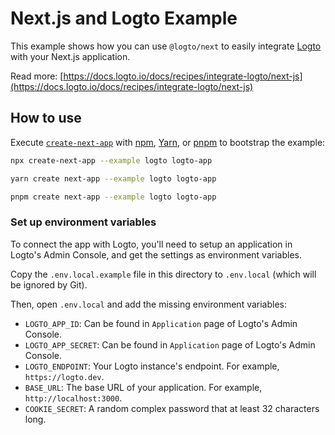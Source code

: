 # Next.js and Logto Example

This example shows how you can use `@logto/next` to easily integrate [Logto](https://logto.io) with your Next.js application.

Read more: [https://docs.logto.io/docs/recipes/integrate-logto/next-js](https://docs.logto.io/docs/recipes/integrate-logto/next-js)

## How to use

Execute [`create-next-app`](https://github.com/vercel/next.js/tree/canary/packages/create-next-app) with [npm](https://docs.npmjs.com/cli/init), [Yarn](https://yarnpkg.com/lang/en/docs/cli/create/), or [pnpm](https://pnpm.io) to bootstrap the example:

```bash
npx create-next-app --example logto logto-app
```

```bash
yarn create next-app --example logto logto-app
```

```bash
pnpm create next-app --example logto logto-app
```

### Set up environment variables

To connect the app with Logto, you'll need to setup an application in Logto's Admin Console, and get the settings as environment variables.

Copy the `.env.local.example` file in this directory to `.env.local` (which will be ignored by Git).

Then, open `.env.local` and add the missing environment variables:

- `LOGTO_APP_ID`: Can be found in `Application` page of Logto's Admin Console.
- `LOGTO_APP_SECRET`: Can be found in `Application` page of Logto's Admin Console.
- `LOGTO_ENDPOINT`: Your Logto instance's endpoint. For example, `https://logto.dev`.
- `BASE_URL`: The base URL of your application. For example, `http://localhost:3000`.
- `COOKIE_SECRET`: A random complex password that at least 32 characters long.
